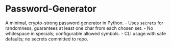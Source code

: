# Password-Generator
A minimal, crypto-strong password generator in Python. - Uses `secrets` for randomness, guarantees at least one char from each chosen set. - No whitespace in specials; configurable allowed symbols. - CLI usage with safe defaults; no secrets committed to repo.
